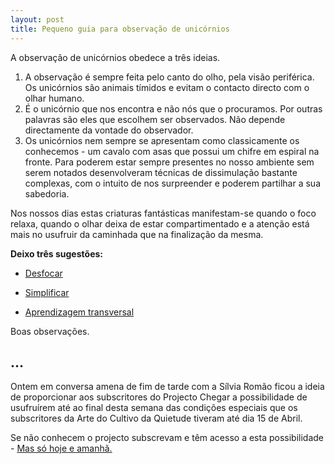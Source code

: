 ```yaml
---
layout: post
title: Pequeno guia para observação de unicórnios
---
```


A observação de unicórnios obedece a três ideias.

1. A observação é sempre feita pelo canto do olho, pela visão periférica. Os unicórnios são animais tímidos e evitam o contacto directo com o olhar humano. 
2. É o unicórnio que nos encontra e não nós que o procuramos. Por outras palavras são eles que escolhem ser observados. Não depende directamente da vontade do observador. 
3. Os unicórnios nem sempre se apresentam como classicamente os conhecemos - um cavalo com asas que possui um chifre em espiral na fronte. Para poderem estar sempre presentes no nosso ambiente sem serem notados desenvolveram técnicas de dissimulação bastante complexas, com o intuito de nos surpreender e poderem partilhar a sua sabedoria. 

Nos nossos dias estas criaturas fantásticas manifestam-se quando o foco relaxa, quando o olhar deixa de estar compartimentado e a atenção está mais no usufruir da caminhada que na finalização da mesma. 

**Deixo três sugestões:**

+ [Desfocar](http://devagar.org/2012/11/24/estupidez.html)

+ [Simplificar](http://devagar.org/2012/06/28/o-que-nao-precisa.html) 

+ [Aprendizagem transversal](http://devagar.org/2012/11/23/aprendizagem-transversal.html)

Boas observações.

## …

Ontem em conversa amena de fim de tarde com a Sílvia Romão ficou a ideia de proporcionar aos subscritores do Projecto Chegar a possibilidade de usufruírem até ao final desta semana das condições especiais que os subscritores da Arte do Cultivo da Quietude tiveram até dia 15 de Abril. 

Se não conhecem o projecto subscrevam e têm acesso a esta possibilidade - [Mas só hoje e amanhã.](http://chegar.org/seminario-com-peter-den-dekker/)
